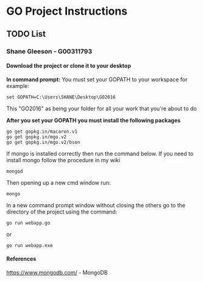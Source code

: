 # GO Project Instructions
## TODO List
### Shane Gleeson - G00311793
#### Download the project or clone it to your desktop


**In command prompt:**
You must set your GOPATH to your workspace for example:
```
set GOPATH=C:\Users\SHANE\Desktop\GO2016
```
This "GO2016" as being your folder for all your work that you're about to do

**After you set your GOPATH you must install the following packages**
```
go get gopkg.in/macaron.v1
go get gopkg.in/mgo.v2
go get gopkg.in/mgo.v2/bson
```

If mongo is installed correctly then run the command below. If you need to install mongo follow the procedure in my wiki
```
mongod
```

Then opening up a new cmd window run:
```
mongo
```
In a new command prompt window without closing the others go to the directory of the project using the command:
```
go run webapp.go
```
or
```
go run webapp.exe
```



#### References
https://www.mongodb.com/ - MongoDB
